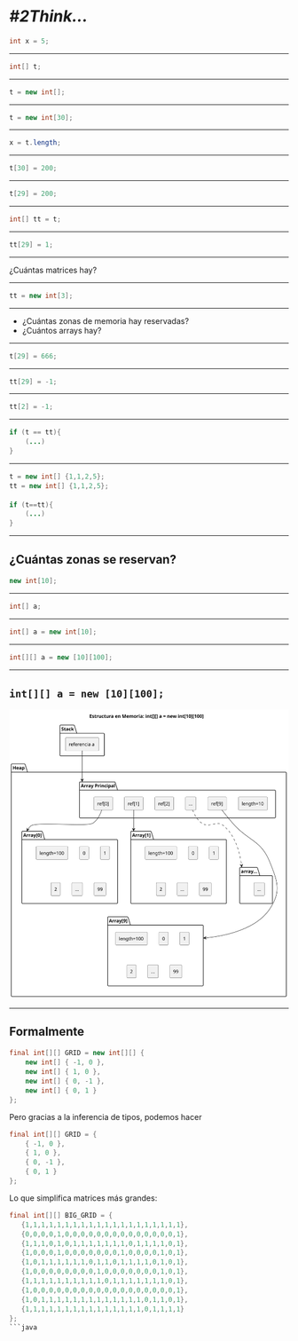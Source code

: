 # *#2Think...*

```java
int x = 5;
```

---

```java
int[] t;
```

---

```java
t = new int[];
```

---

```java
t = new int[30];
```

---

```java
x = t.length;
```

---

```java
t[30] = 200;
```

---

```java
t[29] = 200;
```

---

```java
int[] tt = t;
```

---

```java
tt[29] = 1;
```

---

¿Cuántas matrices hay?

---

```java
tt = new int[3];
```

---

- ¿Cuántas zonas de memoria hay reservadas?
- ¿Cuántos arrays hay?

---

```java
t[29] = 666;
```

---

```java
tt[29] = -1;
```

---

```java
tt[2] = -1;
```

---

```java
if (t == tt){
    (...)
}
```

---

```java
t = new int[] {1,1,2,5};
tt = new int[] {1,1,2,5};

if (t==tt){
    (...)
}
```

---

## ¿Cuántas zonas se reservan?

```java
new int[10];
```

---

```java
int[] a;
```

---

```java
int[] a = new int[10];
```

---

```java
int[][] a = new [10][100];
```

---

## `int[][] a = new [10][100];`

<div align=center>

![](/images/UNEATLANTICO/prg1/referencias.svg)

</div>

---

## Formalmente

```java
final int[][] GRID = new int[][] { 
    new int[] { -1, 0 }, 
    new int[] { 1, 0 }, 
    new int[] { 0, -1 }, 
    new int[] { 0, 1 } 
};
```

Pero gracias a la inferencia de tipos, podemos hacer

```java
final int[][] GRID = { 
    { -1, 0 }, 
    { 1, 0 }, 
    { 0, -1 }, 
    { 0, 1 } 
};
```

Lo que simplifica matrices más grandes:

```java
final int[][] BIG_GRID = {
   {1,1,1,1,1,1,1,1,1,1,1,1,1,1,1,1,1,1,1,1},
   {0,0,0,0,1,0,0,0,0,0,0,0,0,0,0,0,0,0,0,1},
   {1,1,1,0,1,0,1,1,1,1,1,1,1,0,1,1,1,1,0,1},
   {1,0,0,0,1,0,0,0,0,0,0,0,1,0,0,0,0,1,0,1},
   {1,0,1,1,1,1,1,1,0,1,1,0,1,1,1,1,0,1,0,1},
   {1,0,0,0,0,0,0,0,0,1,0,0,0,0,0,0,0,1,0,1},
   {1,1,1,1,1,1,1,1,1,1,0,1,1,1,1,1,1,1,0,1},
   {1,0,0,0,0,0,0,0,0,0,0,0,0,0,0,0,0,0,0,1},
   {1,0,1,1,1,1,1,1,1,1,1,1,1,1,1,0,1,1,0,1},
   {1,1,1,1,1,1,1,1,1,1,1,1,1,1,1,0,1,1,1,1}
};
```java